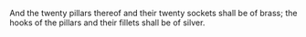 And the twenty pillars thereof and their twenty sockets shall be of brass; the hooks of the pillars and their fillets shall be of silver.
